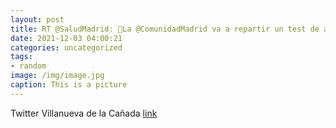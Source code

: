 ```yaml
---
layout: post
title: RT @SaludMadrid: 💙La @ComunidadMadrid va a repartir un test de antígenos a cada madrileño desde el próximo 15 de diciembre prese...
date: 2021-12-03 04:00:21
categories: uncategorized
tags:
- random
image: /img/image.jpg
caption: This is a picture
---
```

Twitter Villanueva de la Cañada [link](https://twitter.com/AytoVDLCanada/status/1466328632549380098)
